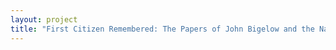 ```yaml
--- 
layout: project 
title: "First Citizen Remembered: The Papers of John Bigelow and the Nation at Home and Abroad, 1833-1911" 
---
```



